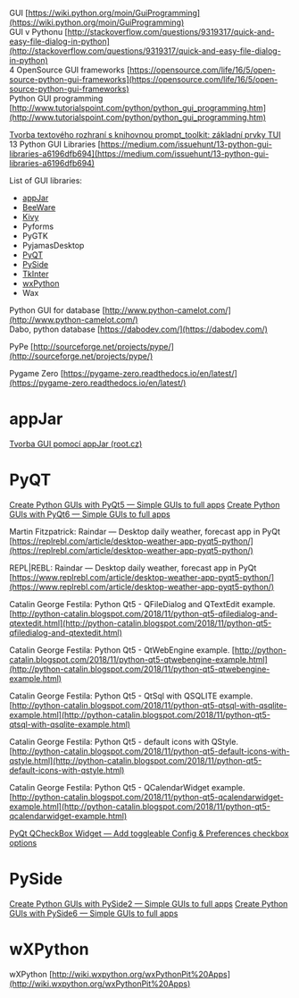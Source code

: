 
GUI [https://wiki.python.org/moin/GuiProgramming](https://wiki.python.org/moin/GuiProgramming)  
GUI v Pythonu [http://stackoverflow.com/questions/9319317/quick-and-easy-file-dialog-in-python](http://stackoverflow.com/questions/9319317/quick-and-easy-file-dialog-in-python)  
4 OpenSource GUI frameworks [https://opensource.com/life/16/5/open-source-python-gui-frameworks](https://opensource.com/life/16/5/open-source-python-gui-frameworks)  
Python GUI programming [http://www.tutorialspoint.com/python/python_gui_programming.htm](http://www.tutorialspoint.com/python/python_gui_programming.htm)  

[Tvorba textového rozhraní s knihovnou prompt_toolkit: základní prvky TUI](https://www.root.cz/clanky/tvorba-textoveho-rozhrani-s-knihovnou-prompt-toolkit-zakladni-prvky-tui/?utm_source=rss&utm_medium=text&utm_campaign=rss)  
13 Python GUI Libraries [https://medium.com/issuehunt/13-python-gui-libraries-a6196dfb694](https://medium.com/issuehunt/13-python-gui-libraries-a6196dfb694)  

List of GUI libraries:

- [appJar](#appjar)
- [BeeWare](https://beeware.org/)
- [Kivy](pyton-kivy.md)
- Pyforms
- PyGTK
- PyjamasDesktop
- [PyQT](#pyqt)
- [PySide](#pyside)
- [TkInter](python-tk.md)
- [wxPython](#wxpython)
- Wax
  
Python GUI for database [http://www.python-camelot.com/](http://www.python-camelot.com/)  
Dabo, python database [https://dabodev.com/](https://dabodev.com/)  
  
  

PyPe [http://sourceforge.net/projects/pype/](http://sourceforge.net/projects/pype/)  
  
Pygame Zero [https://pygame-zero.readthedocs.io/en/latest/](https://pygame-zero.readthedocs.io/en/latest/)  
  
# appJar

[Tvorba GUI pomocí appJar (root.cz)](https://www.root.cz/clanky/tvorba-grafickeho-uzivatelskeho-rozhrani-v-pythonu-s-vyuzitim-knihovny-appjar/)


# PyQT

[Create Python GUIs with PyQt5 — Simple GUIs to full apps](https://www.pythonguis.com/pyqt5/)
[Create Python GUIs with PyQt6 — Simple GUIs to full apps](https://www.pythonguis.com/pyqt6/)
  
Martin Fitzpatrick: Raindar — Desktop daily weather, forecast app in PyQt [https://replrebl.com/article/desktop-weather-app-pyqt5-python/](https://replrebl.com/article/desktop-weather-app-pyqt5-python/)  
  
REPL|REBL: Raindar — Desktop daily weather, forecast app in PyQt [https://www.replrebl.com/article/desktop-weather-app-pyqt5-python/](https://www.replrebl.com/article/desktop-weather-app-pyqt5-python/)  
  
Catalin George Festila: Python Qt5 - QFileDialog and QTextEdit example. [http://python-catalin.blogspot.com/2018/11/python-qt5-qfiledialog-and-qtextedit.html](http://python-catalin.blogspot.com/2018/11/python-qt5-qfiledialog-and-qtextedit.html)  
  
Catalin George Festila: Python Qt5 - QtWebEngine example. [http://python-catalin.blogspot.com/2018/11/python-qt5-qtwebengine-example.html](http://python-catalin.blogspot.com/2018/11/python-qt5-qtwebengine-example.html)  
  
Catalin George Festila: Python Qt5 - QtSql with QSQLITE example. [http://python-catalin.blogspot.com/2018/11/python-qt5-qtsql-with-qsqlite-example.html](http://python-catalin.blogspot.com/2018/11/python-qt5-qtsql-with-qsqlite-example.html)  
  
Catalin George Festila: Python Qt5 - default icons with QStyle. [http://python-catalin.blogspot.com/2018/11/python-qt5-default-icons-with-qstyle.html](http://python-catalin.blogspot.com/2018/11/python-qt5-default-icons-with-qstyle.html)  
  
Catalin George Festila: Python Qt5 - QCalendarWidget example. [http://python-catalin.blogspot.com/2018/11/python-qt5-qcalendarwidget-example.html](http://python-catalin.blogspot.com/2018/11/python-qt5-qcalendarwidget-example.html)

[PyQt QCheckBox Widget — Add toggleable Config & Preferences checkbox options](https://www.pythonguis.com/docs/qcheckbox/)

# PySide

[Create Python GUIs with PySide2 — Simple GUIs to full apps](https://www.pythonguis.com/pyside2/)
[Create Python GUIs with PySide6 — Simple GUIs to full apps](https://www.pythonguis.com/pyside6/)


# wXPython

wXPython [http://wiki.wxpython.org/wxPythonPit%20Apps](http://wiki.wxpython.org/wxPythonPit%20Apps)  